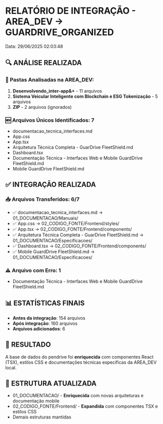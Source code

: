 ﻿# RELATÓRIO DE INTEGRAÇÃO - AREA_DEV → GUARDRIVE_ORGANIZED
Data: 29/06/2025 02:03:48

## 🔍 ANÁLISE REALIZADA

### 📂 Pastas Analisadas na AREA_DEV:
1. **Desenvolvendo_inter-app&+** - 11 arquivos
2. **Sistema Veicular Inteligente com Blockchain e ESG Tokenização** - 5 arquivos  
3. **ZIP** - 2 arquivos (ignorados)

### 🆕 Arquivos Únicos Identificados: 7
- documentacao_tecnica_interfaces.md
- App.css  
- App.tsx
- Arquitetura Técnica Completa - GuarDrive FleetShield.md
- Dashboard.tsx
- Documentação Técnica - Interfaces Web e Mobile GuardDrive FleetShield.md
- Mobile GuardDrive FleetShield.md

## ✅ INTEGRAÇÃO REALIZADA

### 📥 Arquivos Transferidos: 6/7
- ✅ documentacao_tecnica_interfaces.md → 01_DOCUMENTACAO/Manuais/
- ✅ App.css → 02_CODIGO_FONTE/Frontend/styles/  
- ✅ App.tsx → 02_CODIGO_FONTE/Frontend/components/
- ✅ Arquitetura Técnica Completa - GuarDrive FleetShield.md → 01_DOCUMENTACAO/Especificacoes/
- ✅ Dashboard.tsx → 02_CODIGO_FONTE/Frontend/components/
- ✅ Mobile GuardDrive FleetShield.md → 01_DOCUMENTACAO/Especificacoes/

### ⚠️ Arquivo com Erro: 1
- Documentação Técnica - Interfaces Web e Mobile GuardDrive FleetShield.md

## 📊 ESTATÍSTICAS FINAIS
- **Antes da integração**: 154 arquivos
- **Após integração**: 160 arquivos
- **Arquivos adicionados**: 6

## 🎯 RESULTADO
A base de dados do pendrive foi **enriquecida** com componentes React (TSX), estilos CSS e documentações técnicas específicas da AREA_DEV local.

## 📁 ESTRUTURA ATUALIZADA
- 01_DOCUMENTACAO/ - **Enriquecida** com novas arquiteturas e documentação mobile
- 02_CODIGO_FONTE/Frontend/ - **Expandida** com componentes TSX e estilos CSS
- Demais estruturas mantidas

